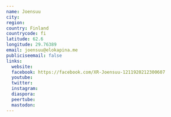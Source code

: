 ```yaml
---
name: Joensuu
city:
region:
country: Finland
countrycode: fi
latitude: 62.6
longitude: 29.76389
email: joensuu@elokapina.me
publiciseemail: false
links:
  website:
  facebook: https://facebook.com/XR-Joensuu-1211920212300607
  youtube:
  twitter:
  instagram:
  diaspora:
  peertube:
  mastodon:
---
```

